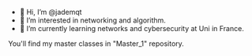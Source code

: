 - 👋 Hi, I’m @jademqt
- 👀 I’m interested in networking and algorithm.
- 🌱 I’m currently learning networks and cybersecurity at Uni in France.

You'll find my master classes in "Master_1" repository.

